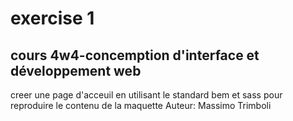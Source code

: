# exercise 1
## cours 4w4-concemption d'interface et développement web

creer une page d'acceuil en utilisant le standard bem et sass pour reproduire le contenu de la maquette
Auteur: Massimo Trimboli
